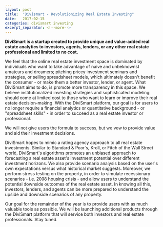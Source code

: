 ```yaml
---
layout: post
title:  "Divismart - Revolutionizing Real Estate Investing"
date:   2017-02-15
categories: divismart investing
excerpt_separator: <!--more-->
---
```


<b>DiviSmart is a startup created to provide unique and value-added real estate analytics to investors, agents, lenders, or any other real estate professional and limited to no cost.</b>

We feel that the online real estate investment space is dominated by individuals who want to take advantage of naive and unbeknownst amateurs and dreamers; pitching pricey investment seminars and strategies, or selling spreadsheet models, which ultimately doesn't benefit the consumer - or make them a better investor, lender, or agent. What DiviSmart aims to do, is promote more transparency in this space. We believe institutionalized investing strategies and sophisticated modeling should come at limited cost to those who want to learn or improve their real estate decision-making. With the DiviSmart platform, our goal is for users to no longer require a financial analytics or quantitative background - or "spreadsheet skills" - in order to succeed as a real estate investor or professional.

<!--more-->

We will not give users the formula to success, but we vow to provide value and aid their investment decisions.

DiviSmart hopes to mimic a rating agency approach to all real estate investments. Similar to Standard & Poor's, Kroll, or Fitch of the Wall Street world, DiviSmart's algorithms promotes an unbiased approach to forecasting a real estate asset's investment potential over different investment horizons. We also provide scenario analysis based on the user's own expectations versus what historical market suggests. Moreover, we perform stress testing on the property, in order to simulate recessionary scenarios - i.e. 2008 housing crisis - and allow users to understand the potential downside outcomes of the real estate asset. In knowing all this, investors, lenders, and agents can be more prepared to understand the upside and downside scenarios of any property.

Our goal for the remainder of the year is to provide users with as much valuable tools as possible. We will be launching additional products through the DiviSmart platform that will service both investors and real estate professionals. Stay tuned.

